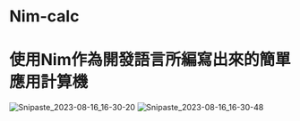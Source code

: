 # Nim-calc
# 使用Nim作為開發語言所編寫出來的簡單應用計算機

![Snipaste_2023-08-16_16-30-20](https://github.com/NiYeh/Nim-calc/assets/108889900/ae28e942-15c0-4449-ae1c-979347ecc4d8)
![Snipaste_2023-08-16_16-30-48](https://github.com/NiYeh/Nim-calc/assets/108889900/953c671a-e922-4f61-9f54-2d7c073a0a26)
